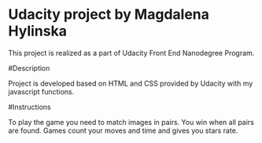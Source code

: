 # Udacity project by Magdalena Hylinska

This project is realized as a part of Udacity Front End Nanodegree Program.

#Description

Project is developed based on HTML and CSS provided by Udacity with my javascript functions.

#Instructions

To play the game you need to match images in pairs. You win when all pairs are found.
Games count your moves and time and gives you stars rate.
